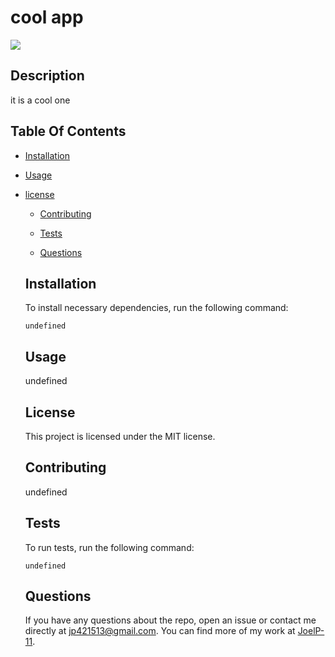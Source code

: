 # cool app
  ![](https://img.shields.io/badge/license-MIT-blue.svg)
  
  ## Description

  it is a cool one

  ## Table Of Contents

  * [Installation](#installation)

  * [Usage](#usage)
  
* [license](#license)

  * [Contributing](#contributing)

  * [Tests](#tests)

  * [Questions](#questions)

  ## Installation

  To install necessary dependencies, run the following command:

  ```
  undefined
  ```

  ## Usage

  undefined

  ## License
    
    This project is licensed under the MIT license.

  ## Contributing

  undefined

  ## Tests

  To run tests, run the following command:

  ```
  undefined
  ```

  ## Questions

  If you have any questions about the repo, open an issue or contact me directly at jp421513@gmail.com. You can find more of my work at [JoelP-11](https://github.com/JoelP-11/).

